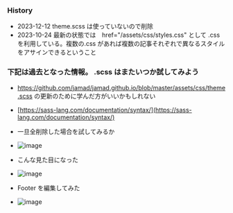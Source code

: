 <link rel="stylesheet" type="text/css" href="/assets/css/styles.css">

### History
* 2023-12-12 theme.scss は使っていないので削除
* 2023-10-24 最新の状態では　href="/assets/css/styles.css" として .css を利用している。複数の.css があれば複数の記事それぞれで異なるスタイルをアサインできるということ

### 下記は過去となった情報。 .scss はまたいつか試してみよう   
* https://github.com/jamad/jamad.github.io/blob/master/assets/css/theme.scss の更新のために学んだ方がいいかもしれない
* [https://sass-lang.com/documentation/syntax/](https://sass-lang.com/documentation/syntax/)

* 一旦全削除した場合を試してみるか
* ![image](https://github.com/jamad/jamad.github.io/assets/949913/01c1dacb-e626-4ee1-8b3c-f13438f77486)
* こんな見た目になった
* ![image](https://github.com/jamad/jamad.github.io/assets/949913/11446e49-d6dd-4fb5-98cb-5cdfb6318197)

* Footer を編集してみた
 * ![image](https://github.com/jamad/jamad.github.io/assets/949913/725fbd9c-13f6-46e9-b709-b64744f7c510)
